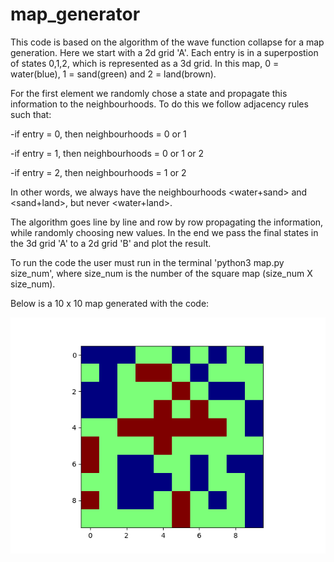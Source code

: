 # map_generator
This code is based on the algorithm of the wave function collapse for a map generation. Here we start with a 2d grid 'A'. Each entry is in a superpostion of states 0,1,2, which is represented as a 3d grid. In this map, 0 = water(blue), 1 = sand(green) and 2 = land(brown).

For the first element we randomly chose a state and propagate this information to the neighbourhoods. To do this we follow adjacency rules such that:

-if entry = 0, then neighbourhoods = 0 or 1

-if entry = 1, then neighbourhoods = 0 or 1 or 2

-if entry = 2, then neighbourhoods = 1 or 2

In other words, we always have the neighbourhoods <water+sand> and <sand+land>, but never <water+land>.

The algorithm goes line by line and row by row propagating the information, while randomly choosing new values. In the end we pass the final states in the 3d grid 'A' to a 2d grid 'B' and plot the result.

To run the code the user must run in the terminal 'python3 map.py size_num', where size_num is the number of the square map (size_num X size_num).

Below is a 10 x 10 map generated with the code:

![alt text](https://github.com/BrenoPereira105/map_generator/blob/main/map_10.png)

